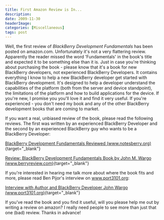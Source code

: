 ```yaml
---
title: First Amazon Review is In...
description: 
date: 2009-11-30
headerImage: 
categories: [Miscellaneous]
tags: post
---
```


Well, the first review of *BlackBerry Development Fundamentals* has been posted on amazon.com. Unfortunately it's not a very flattering review. Apparently the reader missed the word 'Fundamentals' in the book's title and expected it to be something else than it is. Just in case you're thinking about purchasing the book - please know that it's a book for new BlackBerry developers, not experienced BlackBerry Developers. It contains everything I know to help a new BlackBerry developer get started with BlackBerry development. It's designed to help a developer understand the capabilities of the platform (both from the server and device standpoint), the limitations of the platform and how to build applications for the device. If you're new, I promise you you'll love it and find it very useful. If you're experienced - you don't need my book and any of the other BlackBerry development books that are coming to market.

If you want a real, unbiased review of the book, please read the following reviews. The first was written by an experienced BlackBerry Developer and the second by an experienced BlackBerry guy who wants to be a BlackBerry Developer:

[BlackBerry Development Fundamentals Reviewed (www.notesberry.org)](http://www.notesberry.org/notesberry/blog.nsf/d6plinks/JHOK-7XEKVB){target="_blank"}

[Review: BlackBerry Development Fundamentals Book by John M. Wargo (www.berryreview.com)](http://www.berryreview.com/2009/11/03/review-blackberry-development-fundamentals-book-by-john-m-wargo/){target="_blank"}

If you're interested in hearing me talk more about where the book fits and more, please read Ben Pijor's interview on www.port3101.org:

[Interview with Author and BlackBerry Developer John Wargo (www.port3101.org)](http://blog.port3101.org/pinjo/136-interview-author-blackberry-developer-john-wargo.html){target="_blank"}

If you've read the book and you find it useful, will you please help me out by writing a review on amazon? I really need people to see more than just that one (bad) review. Thanks in advance!